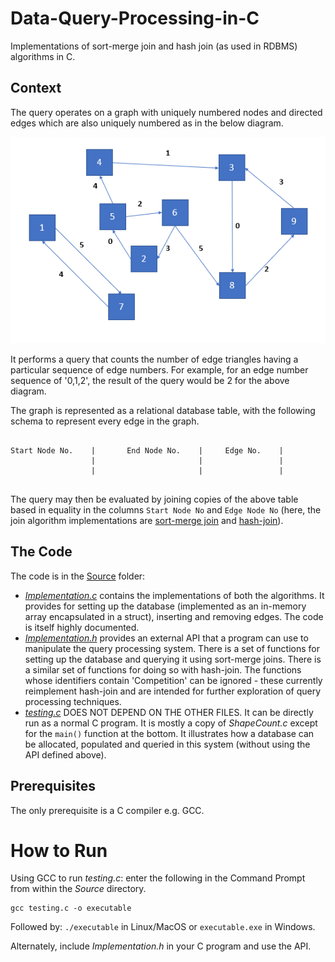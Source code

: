 # Data-Query-Processing-in-C
Implementations of sort-merge join and hash join (as used in RDBMS) algorithms in C.

## Context

The query operates on a graph with uniquely numbered nodes and directed edges which are also uniquely numbered as in the below diagram.

![image](GraphVisual.png)

It performs a query that counts the number of edge triangles having a particular sequence of edge numbers. For example, for an edge number sequence of '0,1,2', the result of the query would be 2 for the above diagram.

The graph is represented as a relational database table, with the following schema to represent every edge in the graph.

```

Start Node No.    |       End Node No.    |     Edge No.    |
                  |                       |                 |
                  |                       |                 |
                  
```

The query may then be evaluated by joining copies of the above table based in equality in the columns `Start Node No` and `Edge Node No` (here, the join algorithm implementations are [sort-merge join](https://en.wikipedia.org/wiki/Sort-merge_join) and [hash-join](https://en.wikipedia.org/wiki/Hash_join)).

## The Code

The code is in the [Source](Source) folder:
- [*Implementation.c*](Source/Implementation.c) contains the implementations of both the algorithms. It provides for setting up the database (implemented as an in-memory array encapsulated in a struct), inserting and removing edges. The code is itself highly documented.
- [*Implementation.h*](Source/ShapeCount.h) provides an external API that a program can use to manipulate the query processing system. There is a set of functions for setting up the database and querying it using sort-merge joins. There is a similar set of functions for doing so with hash-join. The functions whose identifiers contain 'Competition' can be ignored - these currently reimplement hash-join and are intended for further exploration of query processing techniques.
- [*testing.c*](Source/testing.c) DOES NOT DEPEND ON THE OTHER FILES. It can be directly run as a normal C program. It is mostly a copy of *ShapeCount.c* except for the `main()` function at the bottom. It illustrates how a database can be allocated, populated and queried in this system (without using the API defined above).

## Prerequisites 

The only prerequisite is a C compiler e.g. GCC.

# How to Run
Using GCC to run *testing.c*: enter the following in the Command Prompt from within the *Source* directory. 
```
gcc testing.c -o executable
```
Followed by:
`./executable` in Linux/MacOS or
`executable.exe` in Windows.

Alternately, include *Implementation.h* in your C program and use the API.

